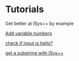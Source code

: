 # Tutorials

Get better at ISys++ by example

[Add variable numbers](./addvarnums.md)

[check if input is hello?](./checkif.md)

[get a substring with ISys++](./substrings.md)